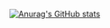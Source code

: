 [![Anurag's GitHub stats](https://github-readme-stats.vercel.app/api?username=b1narypoet&show_icons=true&theme=neon)](https://github.com/anuraghazra/github-readme-stats)
